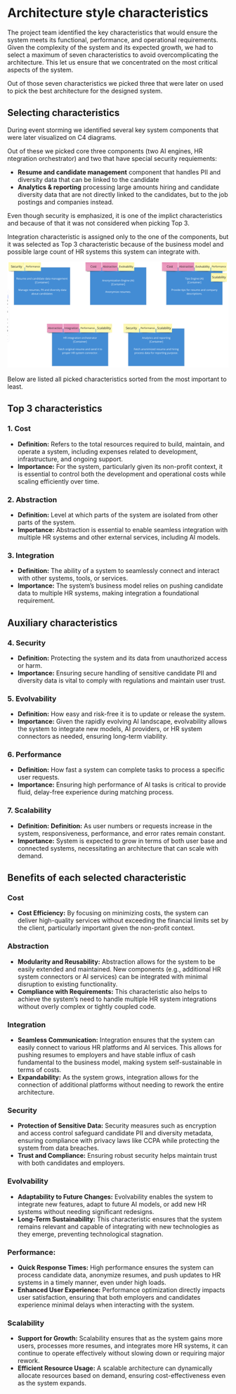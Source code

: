 # Architecture style characteristics

The project team identified the key characteristics that would ensure the system meets its functional, performance, and operational requirements. Given the complexity of the system and its expected growth, we had to select a maximum of seven characteristics to avoid overcomplicating the architecture. This let us ensure that we concentrated on the most critical aspects of the system.

Out of those seven characteristics we picked three that were later on used to pick the best architecture for the designed system.

## Selecting characteristics
During event storming we identified several key system components that were later visualized on C4 diagrams.

Out of these we picked core three components (two AI engines, HR ntegration orchestrator) and two that have special security requiements:
- **Resume and candidate management** component that handles PII and diversity data that can be linked to the candidate
- **Analytics & reporting** processing large amounts hiring and candidate diversity data that are not directly linked to the candidates, but to the job postings and companies instead.

Even though security is emphasized, it is one of the implict characteristics and because of that it was not considered when picking Top 3.

Integration characteristic is assigned only to the one of the components, but it was selected as Top 3 characteristic because of the business model and possible large count of HR systems this system can integrate with.

<img src="images/picked-characteristics.png" />

Below are listed all picked characteristics sorted from the most important to least.

## Top 3 characteristics

### 1. Cost
- **Definition:** Refers to the total resources required to build, maintain, and operate a system, including expenses related to development, infrastructure, and ongoing support.
- **Importance:** For the system, particularly given its non-profit context, it is essential to control both the development and operational costs while scaling efficiently over time.

### 2. Abstraction
- **Definition:** Level at which parts of the system are isolated from other parts of the system.
- **Importance:** Abstraction is essential to enable seamless integration with multiple HR systems and other external services, including AI models.

### 3. Integration
- **Definition:** The ability of a system to seamlessly connect and interact with other systems, tools, or services.
- **Importance:** The system’s business model relies on pushing candidate data to multiple HR systems, making integration a foundational requirement.

## Auxiliary characteristics

### 4. Security
- **Definition:** Protecting the system and its data from unauthorized access or harm.
- **Importance:** Ensuring secure handling of sensitive candidate PII and diversity data is vital to comply with regulations and maintain user trust.

### 5. Evolvability
- **Definition:** How easy and risk-free it is to update or release the system.
- **Importance:** Given the rapidly evolving AI landscape, evolvability allows the system to integrate new models, AI providers, or HR system connectors as needed, ensuring long-term viability.

### 6. Performance
- **Definition:** How fast a system can complete tasks to process a specific user requests.
- **Importance:** Ensuring high performance of AI tasks is critical to provide fluid, delay-free experience during matching process.

### 7. Scalability
- **Definition:** **Definition:** As user numbers or requests increase in the system, responsiveness, performance, and error rates remain constant.
- **Importance:** System is expected to grow in terms of both user base and connected systems, necessitating an architecture that can scale with demand.

## Benefits of each selected characteristic

### Cost
- **Cost Efficiency:** By focusing on minimizing costs, the system can deliver high-quality services without exceeding the financial limits set by the client, particularly important given the non-profit context.

### Abstraction
- **Modularity and Reusability:** Abstraction allows for the system to be easily extended and maintained. New components (e.g., additional HR system connectors or AI services) can be integrated with minimal disruption to existing functionality.
- **Compliance with Requirements:** This characteristic also helps to achieve the system’s need to handle multiple HR system integrations without overly complex or tightly coupled code.

### Integration
- **Seamless Communication:** Integration ensures that the system can easily connect to various HR platforms and AI services. This allows for pushing resumes to employers and have stable influx of cash fundamental to the business model, making system self-sustainable in terms of costs.
- **Expandability:** As the system grows, integration allows for the connection of additional platforms without needing to rework the entire architecture.

### Security
- **Protection of Sensitive Data:** Security measures such as encryption and access control safeguard candidate PII and diversity metadata, ensuring compliance with privacy laws like CCPA while protecting the system from data breaches.
- **Trust and Compliance:** Ensuring robust security helps maintain trust with both candidates and employers.

### Evolvability
- **Adaptability to Future Changes:** Evolvability enables the system to integrate new features, adapt to future AI models, or add new HR systems without needing significant redesigns.
- **Long-Term Sustainability:** This characteristic ensures that the system remains relevant and capable of integrating with new technologies as they emerge, preventing technological stagnation.

### Performance:
- **Quick Response Times:** High performance ensures the system can process candidate data, anonymize resumes, and push updates to HR systems in a timely manner, even under high loads.
- **Enhanced User Experience:** Performance optimization directly impacts user satisfaction, ensuring that both employers and candidates experience minimal delays when interacting with the system.

### Scalability
- **Support for Growth:** Scalability ensures that as the system gains more users, processes more resumes, and integrates more HR systems, it can continue to operate effectively without slowing down or requiring major rework.
- **Efficient Resource Usage:** A scalable architecture can dynamically allocate resources based on demand, ensuring cost-effectiveness even as the system expands.
